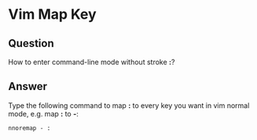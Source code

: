 # Vim Map Key

## Question
How to enter command-line mode without stroke **:**?

## Answer
Type the following command to map **:** to every key you want in vim normal mode, e.g. map **:** to **-**:
```
nnoremap - :
```
